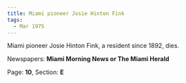 ```yaml
---  
title: Miami pioneer Josie Hinton Fink  
tags:  
  - Mar 1975  
---  
```

  
Miami pioneer Josie Hinton Fink, a resident since 1892, dies.  
  
Newspapers: **Miami Morning News or The Miami Herald**  
  
Page: **10**, Section: **E** 
